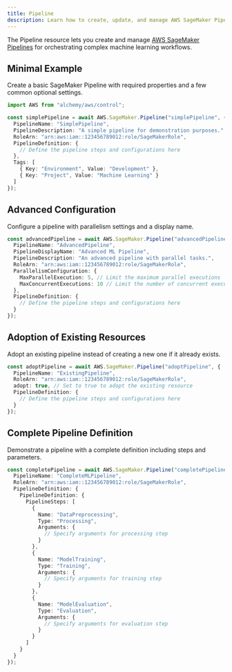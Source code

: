 ```yaml
---
title: Pipeline
description: Learn how to create, update, and manage AWS SageMaker Pipelines using Alchemy Cloud Control.
---
```



The Pipeline resource lets you create and manage [AWS SageMaker Pipelines](https://docs.aws.amazon.com/sagemaker/latest/userguide/) for orchestrating complex machine learning workflows.

## Minimal Example

Create a basic SageMaker Pipeline with required properties and a few common optional settings.

```ts
import AWS from "alchemy/aws/control";

const simplePipeline = await AWS.SageMaker.Pipeline("simplePipeline", {
  PipelineName: "SimplePipeline",
  PipelineDescription: "A simple pipeline for demonstration purposes.",
  RoleArn: "arn:aws:iam::123456789012:role/SageMakerRole",
  PipelineDefinition: {
    // Define the pipeline steps and configurations here
  },
  Tags: [
    { Key: "Environment", Value: "Development" },
    { Key: "Project", Value: "Machine Learning" }
  ]
});
```

## Advanced Configuration

Configure a pipeline with parallelism settings and a display name.

```ts
const advancedPipeline = await AWS.SageMaker.Pipeline("advancedPipeline", {
  PipelineName: "AdvancedPipeline",
  PipelineDisplayName: "Advanced ML Pipeline",
  PipelineDescription: "An advanced pipeline with parallel tasks.",
  RoleArn: "arn:aws:iam::123456789012:role/SageMakerRole",
  ParallelismConfiguration: {
    MaxParallelExecution: 5, // Limit the maximum parallel executions
    MaxConcurrentExecutions: 10 // Limit the number of concurrent executions
  },
  PipelineDefinition: {
    // Define the pipeline steps and configurations here
  }
});
```

## Adoption of Existing Resources

Adopt an existing pipeline instead of creating a new one if it already exists.

```ts
const adoptPipeline = await AWS.SageMaker.Pipeline("adoptPipeline", {
  PipelineName: "ExistingPipeline",
  RoleArn: "arn:aws:iam::123456789012:role/SageMakerRole",
  adopt: true, // Set to true to adopt the existing resource
  PipelineDefinition: {
    // Define the pipeline steps and configurations here
  }
});
```

## Complete Pipeline Definition

Demonstrate a pipeline with a complete definition including steps and parameters.

```ts
const completePipeline = await AWS.SageMaker.Pipeline("completePipeline", {
  PipelineName: "CompleteMLPipeline",
  RoleArn: "arn:aws:iam::123456789012:role/SageMakerRole",
  PipelineDefinition: {
    PipelineDefinition: {
      PipelineSteps: [
        {
          Name: "DataPreprocessing",
          Type: "Processing",
          Arguments: {
            // Specify arguments for processing step
          }
        },
        {
          Name: "ModelTraining",
          Type: "Training",
          Arguments: {
            // Specify arguments for training step
          }
        },
        {
          Name: "ModelEvaluation",
          Type: "Evaluation",
          Arguments: {
            // Specify arguments for evaluation step
          }
        }
      ]
    }
  }
});
```
